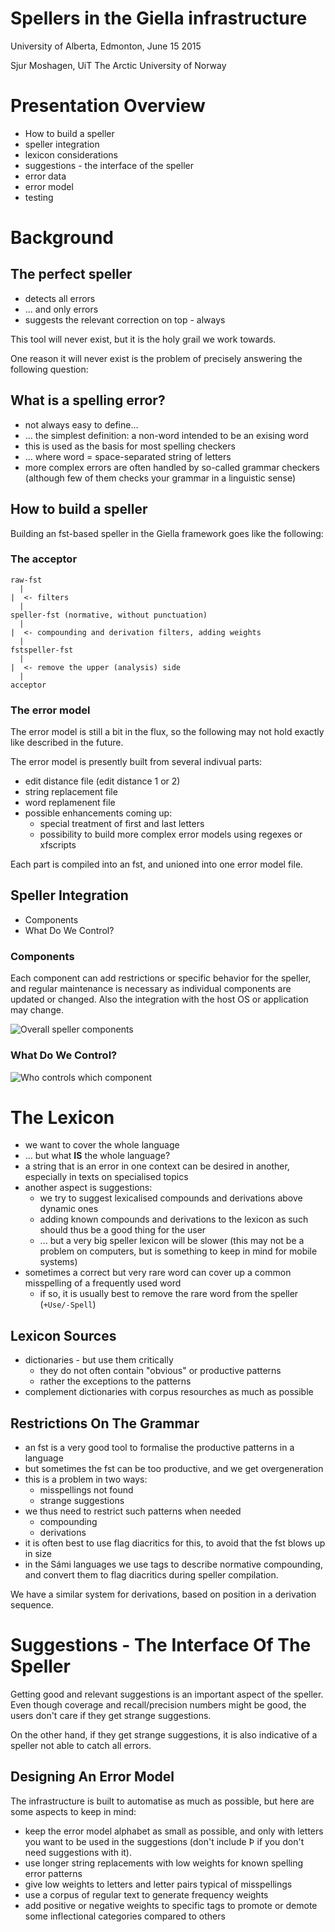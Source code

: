# Spellers in the Giella infrastructure


University of Alberta, Edmonton, June 15 2015


Sjur Moshagen, UiT The Arctic University of Norway


# Presentation Overview


* How to build a speller
* speller integration
* lexicon considerations
* suggestions - the interface of the speller
* error data
* error model
* testing


# Background


## The perfect speller


* detects all errors
* ... and only errors
* suggests the relevant correction on top - always


This tool will never exist, but it is the holy grail we work towards.


One reason it will never exist is the problem of precisely answering the
following question:


## What is a spelling error?


* not always easy to define...
* ... the simplest definition: a non-word intended to be an exising word
* this is used as the basis for most spelling checkers
* ... where word = space-separated string of letters
* more complex errors are often handled by so-called grammar checkers (although
  few of them checks your grammar in a linguistic sense)


## How to build a speller


Building an fst-based speller in the Giella framework goes like the following:


### The acceptor


```
raw-fst
  |
|  <- filters
  |
speller-fst (normative, without punctuation)
  |
|  <- compounding and derivation filters, adding weights
  |
fstspeller-fst
  |
|  <- remove the upper (analysis) side
  |
acceptor
```


### The error model


The error model is still a bit in the flux, so the following may not hold
exactly like described in the future.


The error model is presently built from several indivual parts:


* edit distance file (edit distance 1 or 2)
* string replacement file
* word replamenent file
* possible enhancements coming up:
    * special treatment of first and last letters
    * possibility to build more complex error models using regexes or xfscripts


Each part is compiled into an fst, and unioned into one error model file.


## Speller Integration


* Components
* What Do We Control?


### Components


Each component can add restrictions or specific behavior for the speller, and
regular maintenance is necessary as individual components are updated or
changed. Also the integration with the host OS or application may change.


![Overall speller components](../images/Speller_integration.png "Overall speller components")


### What Do We Control?


![Who controls which component](../images/Speller_integration_source_owner.png "Who controls which component")


# The Lexicon


* we want to cover the whole language
* ... but what **IS** the whole language?
* a string that is an error in one context can be desired in another, especially
  in texts on specialised topics
* another aspect is suggestions:
    * we try to suggest lexicalised compounds and derivations above dynamic ones
    * adding known compounds and derivations to the lexicon as such should thus
      be a good thing for the user
    * ... but a very big speller lexicon will be slower (this may not be a problem
      on computers, but is something to keep in mind for mobile systems)
* sometimes a correct but very rare word can cover up a common misspelling of a
  frequently used word
    * if so, it is usually best to remove the rare word from the speller
      (`+Use/-Spell`)


## Lexicon Sources


* dictionaries - but use them critically
    * they do not often contain "obvious" or productive patterns
    * rather the exceptions to the patterns
* complement dictionaries with corpus resourches as much as possible


## Restrictions On The Grammar


* an fst is a very good tool to formalise the productive patterns in a language
* but sometimes the fst can be too productive, and we get overgeneration
* this is a problem in two ways:
    * misspellings not found
    * strange suggestions
* we thus need to restrict such patterns when needed
    * compounding
    * derivations
* it is often best to use flag diacritics for this, to avoid that the fst blows
  up in size
* in the Sámi languages we use tags to describe normative compounding, and
  convert them to flag diacritics during speller compilation.


We have a similar system for derivations, based on position in a derivation
sequence.


# Suggestions - The Interface Of The Speller


Getting good and relevant suggestions is an important aspect of the speller.
Even though coverage and recall/precision numbers might be good, the users don't
care if they get strange suggestions.


On the other hand, if they get strange suggestions, it is also indicative of a
speller not able to catch all errors.


## Designing An Error Model


The infrastructure is built to automatise as much as possible, but here are some
aspects to keep in mind:


* keep the error model alphabet as small as possible, and only with letters
  you want to be used in the suggestions (don't include Þ if you don't need
  suggestions with it).
* use longer string replacements with low weights for known spelling error
  patterns
* give low weights to letters and letter pairs typical of misspellings
* use a corpus of regular text to generate frequency weights
* add positive or negative weights to specific tags to promote or demote
  some inflectional categories compared to others
